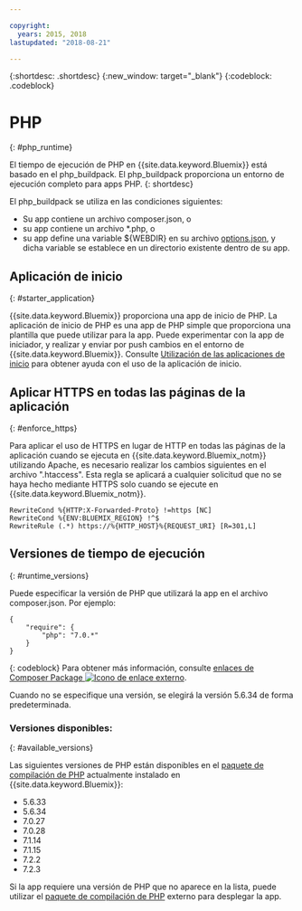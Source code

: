 ```yaml
---

copyright:
  years: 2015, 2018
lastupdated: "2018-08-21"

---
```


{:shortdesc: .shortdesc}
{:new_window: target="_blank"}
{:codeblock: .codeblock}

# PHP
{: #php_runtime}

El tiempo de ejecución de PHP en {{site.data.keyword.Bluemix}} está basado en el php_buildpack.
El php_buildpack proporciona un entorno de ejecución completo para apps PHP.
{: shortdesc}

El php_buildpack se utiliza en las condiciones siguientes:
* Su app contiene un archivo composer.json, o
* su app contiene un archivo *.php, o
* su app define una variable ${WEBDIR} en su archivo [options.json](https://docs.cloudfoundry.org/buildpacks/php/gsg-php-config.html), y dicha variable se establece en un directorio existente dentro de su app.

## Aplicación de inicio
{: #starter_application}

{{site.data.keyword.Bluemix}} proporciona una app de inicio de PHP.  La aplicación de inicio de PHP es una app de PHP simple que proporciona una plantilla que puede utilizar para la app. Puede experimentar con la app de iniciador, y realizar y enviar por push cambios en el entorno de {{site.data.keyword.Bluemix}}.  Consulte [Utilización de las aplicaciones de inicio](docs/runtimes-common/starter_app_usage.html) para obtener ayuda con el uso de la aplicación de inicio.

## Aplicar HTTPS en todas las páginas de la aplicación
{: #enforce_https}

Para aplicar el uso de HTTPS en lugar de HTTP en todas las páginas de la aplicación cuando se ejecuta en {{site.data.keyword.Bluemix_notm}} utilizando Apache, es necesario realizar los cambios siguientes en el archivo ".htaccess".  Esta regla se aplicará a cualquier solicitud que no se haya hecho mediante HTTPS solo cuando se ejecute en {{site.data.keyword.Bluemix_notm}}.

```
RewriteCond %{HTTP:X-Forwarded-Proto} !=https [NC]
RewriteCond %{ENV:BLUEMIX_REGION} !^$
RewriteRule (.*) https://%{HTTP_HOST}%{REQUEST_URI} [R=301,L]
```

## Versiones de tiempo de ejecución
{: #runtime_versions}

Puede especificar la versión de PHP que utilizará la app en el archivo composer.json. Por ejemplo:

```
{
    "require": {
        "php": "7.0.*"
    }
}
```
{: codeblock}
Para obtener más información, consulte [enlaces de Composer Package ![Icono de enlace externo](../../icons/launch-glyph.svg "Icono de enlace externo")](https://getcomposer.org/doc/04-schema.md#package-links).

Cuando no se especifique una versión, se elegirá la versión 5.6.34 de forma predeterminada.

### Versiones disponibles:
{: #available_versions}

Las siguientes versiones de PHP están disponibles en el
[paquete de compilación de PHP](https://github.com/cloudfoundry/php-buildpack/releases/tag/v4.3.51)
actualmente instalado en {{site.data.keyword.Bluemix}}:

* 5.6.33
* 5.6.34
* 7.0.27
* 7.0.28
* 7.1.14
* 7.1.15
* 7.2.2
* 7.2.3

Si la app requiere una versión de PHP que no aparece en la lista,
puede utilizar el
[paquete de compilación de PHP](https://github.com/cloudfoundry/php-buildpack.git) externo para
desplegar la app.
